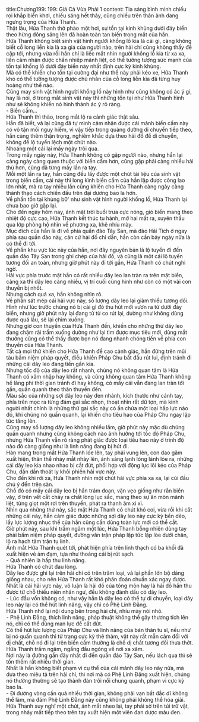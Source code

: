 title:Chương199: 199: Giá Cả Vừa Phải 1
content:
Tia sáng bình minh chiếu rọi khắp biển khơi, chiếu sáng hết thảy, cũng chiếu trên thân ảnh đang ngưng trọng của Hứa Thanh.<br>Thật lâu, Hứa Thanh thở phào một hơi, sự tồn tại kinh khủng dưới đáy biển theo hừng đông sáng lên đã hoàn toàn tan biến trong mắt của hắn.<br>Hứa Thanh không biết sinh vật hình người khổng lồ kia là cái gì, càng không biết cỗ long liễn kia là xa giá của người nào, trên hải chí cũng không thấy đề cập tới, nhưng vừa rồi hắn chỉ là liếc mắt nhìn người khổng lồ kia từ xa xa, liền cảm nhận được chấn nhiếp mãnh liệt, có thể tưởng tượng sức mạnh của tồn tại khổng lồ dưới đáy biển này nhất định cực kỳ kinh khủng.<br>Mà có thể khiến cho tồn tại cường đại như thế này phải kéo xe, Hứa Thanh khó có thể tưởng tượng được chủ nhân của cỗ long liễn kia đã từng huy hoàng như thế nào.<br>Cũng may sinh vật hình người khổng lồ này hình như cũng không có ác ý gì, hay là nói, ở trong mắt sinh vật này thì những tồn tại như Hứa Thanh hình như sẽ không khiến nó hình thành ác ý rõ ràng.<br>- Biển cấm...<br>Hứa Thanh thì thào, trong mắt lộ ra cảnh giác thật sâu.<br>Hắn đã biết, vả lại cũng đã tự mình cảm nhận được cái mảnh biển cấm này có vô tận mối nguy hiểm, vì vậy tiếp trong quảng đường di chuyển tiếp theo, hắn càng thêm thận trọng, nghiêm khắc dựa theo hải đồ để di chuyển, không để lộ tuyến lệch một chút nào.<br>Nhoáng một cái lại mấy ngày trôi qua.<br>Trong mấy ngày này, Hứa Thanh không có gặp người nào, nhưng hắn lại càng ngày càng quen thuộc với biển cấm hơn, cũng gặp phải càng nhiều hải thú hơn, cũng đã từng mấy lần ra tay.<br>Mỗi một lần ra tay, hắn cũng đều lấy được một chút tài liệu của sinh vật trong biển cấm, cái này thì long kình biển cấm của hắn lập được công lao lớn nhất, mà ra tay nhiều lần cũng khiến cho Hứa Thanh càng ngày càng thành thạo cách chiến đấu trên đại dương bao la hơn.<br>Về phần tồn tại khủng b0' như sinh vật hình người khổng lồ, Hứa Thanh lại chưa bao giờ gặp lại.<br>Cho đến ngày hôm nay, ánh mặt trời buổi trưa cực nóng, gió biển mang theo nhiệt độ cực cao, Hứa Thanh kết thúc tu hành, mở hai mắt ra, xuyên thấu qua lớp phòng hộ nhìn về phương xa, khẽ nhíu mày.<br>Mục đích của hắn là đi về phía quần đảo Tây San, mà đảo Hải Tích ở ngay phía sau quần đảo này, căn cứ hải đồ chỉ dẫn, hắn còn cần bảy ngày nữa là có thể đi tới.<br>Về phần khu vực lúc này của hắn, nơi đây nguyên bản là lộ tuyến đi đến quần đảo Tây San trong ghi chép của hải đồ, và cũng là một cái lộ tuyến tương đối an toàn, nhưng giờ phút này đi tới gần, Hứa Thanh có chút nghi ngờ.<br>Hải vực phía trước mặt hắn có rất nhiều dây leo lan tràn ra trên mặt biển, càng xa thì dây leo càng nhiều, vị trí cuối cùng hình như còn có một vài con thuyền bị nhốt.<br>Nhưng cách quá xa, hắn không nhìn rõ.<br>Về phần sát mép cái hải vực này, số lượng dây leo lại giảm thiểu tương đối.<br>Hình như lúc trước chúng nó bị cái gì đó thu hút mới vươn ra từ dưới đáy biển, nhưng giờ phút này lại đang từ từ co rút lại, dường như không dùng được quá lâu, sẽ lại chìm xuống.<br>Nhưng giờ con thuyền của Hứa Thanh đến, khiến cho những thứ dây leo đang chậm rãi trầm xuống dường như lại tìm được mục tiêu mới, dùng mắt thường cũng có thể thấy được bọn nó đang nhanh chóng tiến về phía con thuyền của Hứa Thanh.<br>Tất cả mọi thứ khiến cho Hứa Thanh đề cao cảnh giác, hắn đứng trên mũi tàu bấm niệm pháp quyết, điều khiển Pháp Chu bắt đầu rút lui, định tránh đi những cái dây leo đang tiến gần kia.<br>Nhưng tốc độ của dây leo rất nhanh, chúng nó không quan tâm là Hứa Thanh có xâm nhập hay không, và cũng không quan tâm Hứa Thanh không hề lãng phí thời gian tránh đi hay không, có mấy cái vẫn đang lan tràn tới gần, quấn quanh theo thân thuyền đến.<br>Màu sắc của những sợi dây leo này đen nhánh, kích thước như cánh tay, phía trên mọc ra từng đám gai sắc nhọn, thoạt nhìn rất dữ tợn, mà kinh người nhất chính là những thứ gai sắc này có ẩn chứa một loại hấp lực nào đó, khi chúng nó quấn quanh, lại khiến cho tiêu hao của Pháp Chu ngay lập tức tăng lên.<br>Cũng may số lượng dây leo không nhiều lắm, giờ phút này mặc dù chúng quấn quanh nhưng cũng không cách nào ảnh hưởng tới tốc độ Pháp Chu, nhưng Hứa Thanh vẫn rõ ràng phát giác được loại tiêu hao này ở trình độ nào đó càng giống như là linh năng đang bị hút đi.<br>Hàn mang trong mắt Hứa Thanh lóe lên, tay phải vung lên, con dao găm xuất hiện, thân thể nháy mắt nhảy lên, ánh sáng lạnh lóng lánh lóe ra, những cái dây leo kia nhao nhao bị cắt đứt, phối hợp với động lực lôi kéo của Pháp Chu, dần dần thoát ly khỏi phiến hải vực này.<br>Cho đến khi rời xa, Hứa Thanh nhìn một chút hải vực phía xa xa, lại cúi đầu chú ý đến trên sàn.<br>Chỗ đó có mấy cái dây leo bị hắn trảm đoạn, vặn vẹo giống như rắn biển vậy, ở trên vết cắt chảy ra chất lỏng lục sắc, mang theo sự ăn mòn mãnh liệt, từng giọt một rơi trên thuyền, phát ra thanh âm xì xì.<br>Nhìn qua những thứ này, sắc mặt Hứa Thanh có chút khó coi, vừa rồi khi cắt những cái này, hắn cảm giác được những sợi dây leo này cực kỳ bền dẻo, lấy lực lượng nhục thể của hắn cũng cần dùng toàn lực mới có thể cắt.<br>Giờ phút này, sau khi trầm ngâm một lúc, Hứa Thanh bỗng nhiên dùng tay phải bấm niệm pháp quyết, đường vân trận pháp lập tức lập lòe dưới chân, lộ ra hạch tâm trận tụ linh.<br>Ánh mắt Hứa Thanh quét tới, phát hiện phía trên linh thạch có ba khối đã xuất hiện vẻ ảm đạm, tựa như thoáng cái bị rút sạch.<br>- Quả nhiên là hấp thu linh năng.<br>Hứa Thanh có chút đau lòng.<br>Dây leo được ghi lại trên hải chí có trên trăm loại, vả lại phần lớn bộ dáng giống nhau, cho nên Hứa Thanh rất khó phán đoán chuẩn xác ngay được.<br>Nhất là cái hải vực này, vô luận là hải đồ của tông môn hay là hải đồ hắn thu được từ chỗ thiếu niên nhân ngư, đều không đánh dấu có dây leo.<br>- Lúc đầu vốn không có, như vậy hẳn là dây leo có thể tự di chuyển, loại dây leo này lại có thể hút linh năng, vậy chỉ có Phệ Linh Đằng.<br>Hứa Thanh nhớ lại nội dung bên trong hải chí, nhíu mày nói nhỏ.<br>- Phệ Linh Đằng, thích linh năng, pháp thuật không thể gây thương tích lên nó, chỉ có thể dùng man lực để cắt đứt.<br>Có thể hút lực lượng của Pháp Chu và linh năng của bản thân tu sĩ, nếu như bị nó quấn quanh thì tử trạng cực kỳ thê thảm, vật này rất mẫn cảm đối với dị chất, chỗ nó đi lại trên biển cấm thường là chỗ dị chất tương đối thưa thớt.<br>Hứa Thanh trầm ngâm, ngẩng đầu ngóng về nơi xa xăm.<br>Nơi này là đường gần đây nhất đi đến quần đảo Tây San, nếu lách qua thì sẽ tốn thêm rất nhiều thời gian.<br>Nhất là hắn không biết phạm vi cụ thể của cái mảnh dây leo này nữa, mà dựa theo miêu tả trên hải chí, thì nơi mà có Phệ Linh Đặng xuất hiện, chúng nó thường thường sẽ tạo thành đàn trôi nổi chung quanh, phạm vi cực kỳ bao la.<br>- Đi đường vòng cần quá nhiều thời gian, không phải vạn bất đắc dĩ không thể làm, mà đám Phệ Linh Đằng này cũng không phải không thể hóa giải.<br>Hứa Thanh suy nghĩ một chút, ánh mắt nheo lại, tay phải sờ trên túi trữ vật, trong nháy mắt tiếp theo trên tay xuất hiện một viên đan dược màu đen..<br>